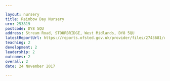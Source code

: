 ```yaml
---

layout: nursery
title: Rainbow Day Nursery
urn: 253819
postcode: DY8 5QU
address: Stream Road, STOURBRIDGE, West Midlands, DY8 5QU
latestReportUrl: https://reports.ofsted.gov.uk/provider/files/2743681/urn/253819.pdf
teaching: 2
development: 2
leadership: 2
outcomes: 2
overall: 2
date: 24 November 2017

---
```

